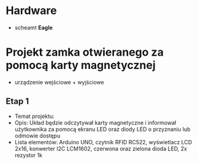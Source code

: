 # Hardware
- scheamt **Eagle**

# Projekt zamka otwieranego za pomocą karty magnetycznej
- urządzenie wejściowe + wyjściowe

## Etap 1
- Temat projektu: 
- Opis: Układ będzie odczytywał karty magnetyczne i informował użytkownika za pomocą ekranu LED oraz diody LED o przyznaniu lub odmowie dostępu
- Lista elementów: Arduino UNO, czytnik RFID RC522, wyświetlacz LCD 2x16, konwerter I2C LCM1602, czerwona oraz zielona dioda LED, 2x rezystor 1k